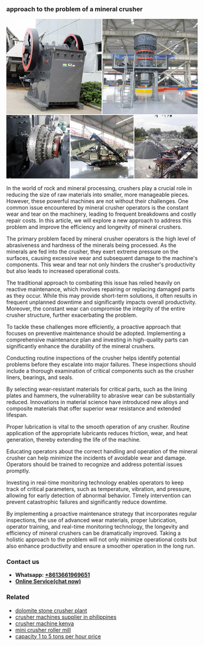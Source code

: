 <h3>approach to the problem of a mineral crusher</h3><img src='1702259958.jpg' alt=''><p>In the world of rock and mineral processing, crushers play a crucial role in reducing the size of raw materials into smaller, more manageable pieces. However, these powerful machines are not without their challenges. One common issue encountered by mineral crusher operators is the constant wear and tear on the machinery, leading to frequent breakdowns and costly repair costs. In this article, we will explore a new approach to address this problem and improve the efficiency and longevity of mineral crushers.</p><p>The primary problem faced by mineral crusher operators is the high level of abrasiveness and hardness of the minerals being processed. As the minerals are fed into the crusher, they exert extreme pressure on the surfaces, causing excessive wear and subsequent damage to the machine's components. This wear and tear not only hinders the crusher's productivity but also leads to increased operational costs.</p><p>The traditional approach to combating this issue has relied heavily on reactive maintenance, which involves repairing or replacing damaged parts as they occur. While this may provide short-term solutions, it often results in frequent unplanned downtime and significantly impacts overall productivity. Moreover, the constant wear can compromise the integrity of the entire crusher structure, further exacerbating the problem.</p><p>To tackle these challenges more efficiently, a proactive approach that focuses on preventive maintenance should be adopted. Implementing a comprehensive maintenance plan and investing in high-quality parts can significantly enhance the durability of the mineral crushers.</p><p>Conducting routine inspections of the crusher helps identify potential problems before they escalate into major failures. These inspections should include a thorough examination of critical components such as the crusher liners, bearings, and seals.</p><p>By selecting wear-resistant materials for critical parts, such as the lining plates and hammers, the vulnerability to abrasive wear can be substantially reduced. Innovations in material science have introduced new alloys and composite materials that offer superior wear resistance and extended lifespan.</p><p>Proper lubrication is vital to the smooth operation of any crusher. Routine application of the appropriate lubricants reduces friction, wear, and heat generation, thereby extending the life of the machine.</p><p>Educating operators about the correct handling and operation of the mineral crusher can help minimize the incidents of avoidable wear and damage. Operators should be trained to recognize and address potential issues promptly.</p><p>Investing in real-time monitoring technology enables operators to keep track of critical parameters, such as temperature, vibration, and pressure, allowing for early detection of abnormal behavior. Timely intervention can prevent catastrophic failures and significantly reduce downtime.</p><p>By implementing a proactive maintenance strategy that incorporates regular inspections, the use of advanced wear materials, proper lubrication, operator training, and real-time monitoring technology, the longevity and efficiency of mineral crushers can be dramatically improved. Taking a holistic approach to the problem will not only minimize operational costs but also enhance productivity and ensure a smoother operation in the long run.</p><h3>Contact us</h3><ul><li><strong>Whatsapp:&nbsp;<a href="https://wa.me/8613661969651">+8613661969651</a></strong></li><li><a href="https://swt.shibang-china.com/?git&amp;zhl&amp;approach to the problem of a mineral crusher"><strong>Online Service(chat now)</strong></a></li></ul><h3>Related</h3><ul><li><a href='dolomite stone crusher plant.md'>dolomite stone crusher plant</a></li><li><a href='crusher machines supplier in philippines.md'>crusher machines supplier in philippines</a></li><li><a href='crusher machine kenya.md'>crusher machine kenya</a></li><li><a href='mini crusher roller mill.md'>mini crusher roller mill</a></li><li><a href='capacity 1 to 5 tons per hour price.md'>capacity 1 to 5 tons per hour price</a></li></ul>